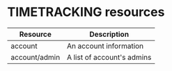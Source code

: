 TIMETRACKING resources
==

| Resource          | Description                                                                                         |
|-------------------|-----------------------------------------------------------------------------------------------------|
| account           | An account information                                                                              |
| account/admin     | A list of account's admins                                                                          |
